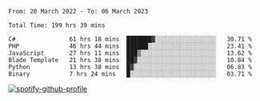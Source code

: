 <!--START_SECTION:waka-->

```text
From: 20 March 2022 - To: 06 March 2023

Total Time: 199 hrs 39 mins

C#               61 hrs 18 mins  ███████▓░░░░░░░░░░░░░░░░░   30.71 %
PHP              46 hrs 44 mins  ██████░░░░░░░░░░░░░░░░░░░   23.41 %
JavaScript       27 hrs 11 mins  ███▒░░░░░░░░░░░░░░░░░░░░░   13.62 %
Blade Template   21 hrs 38 mins  ██▓░░░░░░░░░░░░░░░░░░░░░░   10.84 %
Python           13 hrs 38 mins  █▓░░░░░░░░░░░░░░░░░░░░░░░   06.83 %
Binary           7 hrs 24 mins   █░░░░░░░░░░░░░░░░░░░░░░░░   03.71 %
```

<!--END_SECTION:waka-->
[![spotify-github-profile](https://spotify-github-profile.vercel.app/api/view?uid=c00zprrvy9xiloa9qnco3hmng&cover_image=true&theme=novatorem&show_offline=false&background_color=121212&bar_color=53b14f&bar_color_cover=false)](https://spotify-github-profile.vercel.app/api/view?uid=c00zprrvy9xiloa9qnco3hmng&redirect=true)

